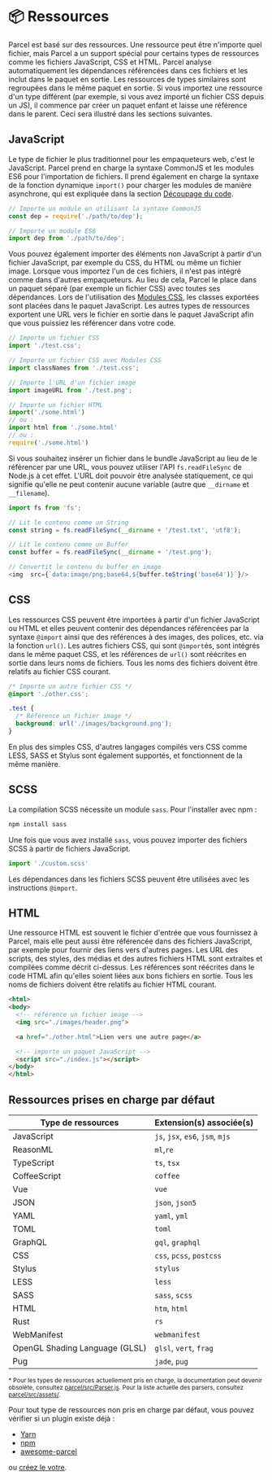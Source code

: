 # 📦 Ressources

Parcel est basé sur des ressources. Une ressource peut être n'importe quel fichier, mais Parcel a un support spécial pour certains types de ressources comme les fichiers JavaScript, CSS et HTML. Parcel analyse automatiquement les dépendances référencées dans ces fichiers et les inclut dans le paquet en sortie. Les ressources de types similaires sont regroupées dans le même paquet en sortie. Si vous importez une ressource d'un type différent (par exemple, si vous avez importé un fichier CSS depuis un JS), il commence par créer un paquet enfant et laisse une référence dans le parent. Ceci sera illustré dans les sections suivantes.

## JavaScript

Le type de fichier le plus traditionnel pour les empaqueteurs web, c'est le JavaScript. Parcel prend en charge la syntaxe CommonJS et les modules ES6 pour l'importation de fichiers. Il prend également en charge la syntaxe de la fonction dynamique `import()` pour charger les modules de manière asynchrone, qui est expliquée dans la section [Découpage du code](code_splitting.html).

```javascript
// Importe un module en utilisant la syntaxe CommonJS
const dep = require('./path/to/dep');

// Importe un module ES6
import dep from './path/to/dep';
```

Vous pouvez également importer des éléments non JavaScript à partir d'un fichier JavaScript, par exemple du CSS, du HTML ou même un fichier image. Lorsque vous importez l'un de ces fichiers, il n'est pas intégré comme dans d'autres empaqueteurs. Au lieu de cela, Parcel le place dans un paquet séparé (par exemple un fichier CSS) avec toutes ses dépendances. Lors de l'utilisation des [Modules CSS](https://github.com/css-modules/css-modules), les classes exportées sont placées dans le paquet JavaScript. Les autres types de ressources exportent une URL vers le fichier en sortie dans le paquet JavaScript afin que vous puissiez les référencer dans votre code.

```javascript
// Importe un fichier CSS
import './test.css';

// Importe un fichier CSS avec Modules CSS
import classNames from './test.css';

// Importe l'URL d'un fichier image
import imageURL from './test.png';

// Importe un fichier HTML
import('./some.html')
// ou :
import html from './some.html'
// ou :
require('./some.html')
```

Si vous souhaitez insérer un fichier dans le bundle JavaScript au lieu de le référencer par une URL, vous pouvez utiliser l'API `fs.readFileSync` de Node.js à cet effet. L'URL doit pouvoir être analysée statiquement, ce qui signifie qu'elle ne peut contenir aucune variable (autre que `__dirname` et `__filename`).

```javascript
import fs from 'fs';

// Lit le contenu comme un String
const string = fs.readFileSync(__dirname + '/test.txt', 'utf8');

// Lit le contenu comme un Buffer
const buffer = fs.readFileSync(__dirname + '/test.png');

// Convertit le contenu du buffer en image
<img  src={`data:image/png;base64,${buffer.toString('base64')}`}/>
```

## CSS

Les ressources CSS peuvent être importées à partir d'un fichier JavaScript ou HTML et elles peuvent contenir des dépendances référencées par la syntaxe `@import` ainsi que des références à des images, des polices, etc. via la fonction `url()`. Les autres fichiers CSS, qui sont `@import`és, sont intégrés dans le même paquet CSS, et les références de `url()` sont réécrites en sortie dans leurs noms de fichiers. Tous les noms des fichiers doivent être relatifs au fichier CSS courant.

```css
/* Importe un autre fichier CSS */
@import './other.css';

.test {
  /* Référence un fichier image */
  background: url('./images/background.png');
}
```

En plus des simples CSS, d'autres langages compilés vers CSS comme LESS, SASS et Stylus sont également supportés, et fonctionnent de la même manière.

## SCSS
La compilation SCSS nécessite un module `sass`. Pour l'installer avec npm :
```bash
npm install sass
```
Une fois que vous avez installé `sass`, vous pouvez importer des fichiers SCSS à partir de fichiers JavaScript.
```javascript
import './custom.scss'
```
Les dépendances dans les fichiers SCSS peuvent être utilisées avec les instructions `@import`.

## HTML

Une ressource HTML est souvent le fichier d'entrée que vous fournissez à Parcel, mais elle peut aussi être référencée dans des fichiers JavaScript, par exemple pour fournir des liens vers d'autres pages. Les URL des scripts, des styles, des médias et des autres fichiers HTML sont extraites et compilées comme décrit ci-dessus. Les références sont réécrites dans le code HTML afin qu'elles soient liées aux bons fichiers en sortie. Tous les noms de fichiers doivent être relatifs au fichier HTML courant.

```html
<html>
<body>
  <!-- référence un fichier image -->
  <img src="./images/header.png">

  <a href="./other.html">Lien vers une autre page</a>

  <!-- importe un paquet JavaScript -->
  <script src="./index.js"></script>
</body>
</html>
```

## Ressources prises en charge par défaut

| Type de ressources             | Extension(s) associée(s)         |
| ------------------------------ | -------------------------------- |
| JavaScript                     | `js`, `jsx`, `es6`, `jsm`, `mjs` |
| ReasonML                       | `ml`,`re`                        |
| TypeScript                     | `ts`, `tsx`                      |
| CoffeeScript                   | `coffee`                         |
| Vue                            | `vue`                            |
| JSON                           | `json`, `json5`                  |
| YAML                           | `yaml`, `yml`                    |
| TOML                           | `toml`                           |
| GraphQL                        | `gql`, `graphql`                 |
| CSS                            | `css`, `pcss`, `postcss`         |
| Stylus                         | `stylus`                         |
| LESS                           | `less`                           |
| SASS                           | `sass`, `scss`                   |
| HTML                           | `htm`, `html`                    |
| Rust                           | `rs`                             |
| WebManifest                    | `webmanifest`                    |
| OpenGL Shading Language (GLSL) | `glsl`, `vert`, `frag`           |
| Pug                            | `jade`, `pug`                    |

<sub>\* Pour les types de ressources actuellement pris en charge, la documentation peut devenir obsolète, consultez [parcel/src/Parser.js](https://github.com/parcel-bundler/parcel/blob/28df546a2249b6aac1e529dd629f506ba6b0a4bb/src/Parser.js#L10). Pour la liste actuelle des parsers, consultez [parcel/src/assets/](https://github.com/parcel-bundler/parcel/tree/master/src/assets).</sub>

Pour tout type de ressources non pris en charge par défaut, vous pouvez vérifier si un plugin existe déjà :

- [Yarn](https://yarnpkg.com/en/packages?q=parcel-plugin-&p=1)
- [npm](https://www.npmjs.com/search?q=parcel-plugin-)
- [awesome-parcel](https://github.com/parcel-bundler/awesome-parcel#plugins)

ou [créez le votre](https://parceljs.org/plugins.html).

